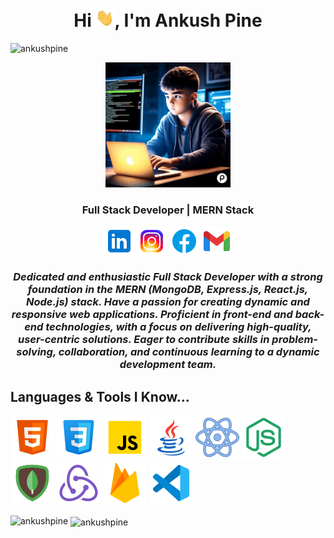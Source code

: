 
  <h1 align="center">Hi <img src="./images/Hi.gif" alt="Hi" width="30px">, I'm Ankush Pine</h1>
<p align="left"> <img src="https://komarev.com/ghpvc/?username=ankushpine&label=Profile%20views&color=0e75b6&style=flat" alt="ankushpine" /> </p>
  <div align="center">
    <img height="200" width="200" src="./images/Coder.gif" alt="Coder" />
  </div>

  <h3 align="center">Full Stack Developer | MERN Stack</h3>

  <p align="center">
    <a href="https://www.linkedin.com/in/ankushpine/"><img align="center" src="./images/Linkedin.png"
        alt="Linkedin" /></a>
    <a href="https://www.instagram.com/ankushpine/"><img align="center" src="./images/Instagram.png"
        alt="Instagram" /></a>
    <a href=""><img align="center" src="./images/Facebook.png" alt="Facebook" /></a>
    <a href="mailto: ankushpineofficial@gmail.com"><img align="center" src="./images/Gmail.png" alt="Gmail" /></a>
  </p>

<h3>
  <p align="center">
  <em align="center">
    Dedicated and enthusiastic <b>Full Stack Developer</b> with a strong foundation in the <b>MERN</b> (MongoDB, Express.js,
    React.js, Node.js) stack. Have a passion for creating dynamic and responsive web applications. Proficient in
    front-end and back-end technologies, with a focus on delivering high-quality, user-centric solutions. Eager to
    contribute skills in problem-solving, collaboration, and continuous learning to a dynamic development team.
  </em>
  </p>
  </h3>

 ##  Languages & Tools I Know...

  <p align="left">
    <img src="./images/HTML.png">
    <img src="./images/CSS.png">
    <img src="./images/Js.png">
    <img src="./images/JAVA.png">
    <img src="./images/React.png">
    <img src="./images/NodeJS.png">
    <img src="./images/MongoDB.png">
    <img src="./images/Redux.png">
    <img src="./images/Firebase.png">
    <img src="./images/VScode.png">
  </p>

<p>
<p><img align="left" src="https://github-readme-stats.vercel.app/api/top-langs?username=ankushpine&show_icons=true&locale=en&layout=compact" alt="ankushpine" /></p>

<p>&nbsp;<img align="center" src="https://github-readme-stats.vercel.app/api?username=ankushpine&show_icons=true&locale=en" alt="ankushpine" /></p>

</p>


